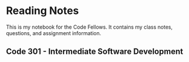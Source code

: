# Reading Notes

This is my notebook for the Code Fellows. It contains my class notes, questions, and assignment information.

## Code 301 - Intermediate Software Development
